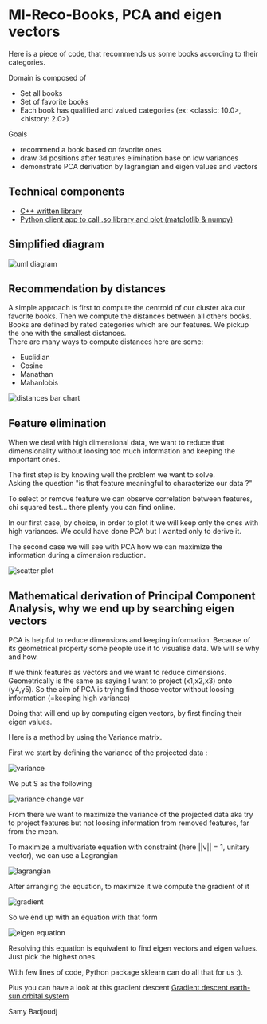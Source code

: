# Ml-Reco-Books, PCA and eigen vectors

Here is a piece of code, that recommends us some books according to their categories.

Domain is composed of
- Set all books
- Set of favorite books
- Each book has qualified and valued categories (ex: <classic: 10.0>, <history: 2.0>)

Goals
- recommend a book based on favorite ones
- draw 3d positions after features elimination base on low variances
- demonstrate PCA derivation by lagrangian and eigen values and vectors

## Technical components
- [C++ written library](https://github.com/samyBadjoudj/ml-reco-books-cpp)
- [Python client app to call .so library and plot (matplotlib & numpy)](https://github.com/samyBadjoudj/ml-reco-books-python/)

## Simplified diagram

![uml diagram](https://github.com/samyBadjoudj/ml-reco-books-python/raw/master/images/diagram.png)

## Recommendation by distances

A simple approach is first to compute the centroid of our cluster aka our favorite books. Then we compute the distances between all others books. Books are defined by rated categories which are our features.
We pickup the one with the smallest distances.   
There are many ways to compute distances here are some:
- Euclidian
- Cosine
- Manathan
- Mahanlobis

![distances bar chart](https://github.com/samyBadjoudj/ml-reco-books-python/raw/master/images/distances.png)

## Feature elimination

When we deal with high dimensional data, we want to reduce that dimensionality without
loosing too much information and keeping the important ones.  

The first step is by knowing well the problem we want to solve.  
Asking the question "is that feature meaningful to characterize our data ?"  

To select or remove feature we can observe correlation between features, chi squared test... there plenty you can find online.

In our first case, by choice, in order to plot it we will keep only the ones with high variances. We could have done PCA but I wanted only to derive it.

The second case we will see with PCA how we can maximize the information during a dimension reduction.


 
![scatter plot](https://github.com/samyBadjoudj/ml-reco-books-python/raw/master/images/scatter.png)


## Mathematical derivation of Principal Component Analysis, why we end up by searching eigen vectors

PCA is helpful to reduce dimensions and keeping information. Because of its geometrical property some people use it to 
visualise data. We will se why and how.




If we think features as vectors and we want to reduce dimensions.
Geometrically is the same as saying I want to project (x1,x2,x3) onto (y4,y5). So the aim of PCA is trying find those vector without loosing information (=keeping high variance)
  
Doing that will end up by computing eigen vectors, by first finding their eigen values.  

Here is a method by using the Variance matrix.


First we start by defining the variance of the projected data :
   
![variance](https://github.com/samyBadjoudj/ml-reco-books-python/raw/master/images/variance.png)

We put S as the following

![variance change var](https://github.com/samyBadjoudj/ml-reco-books-python/raw/master/images/s_variance.png)

From there we want to maximize the variance of the projected data aka try to project features but not loosing information from removed features, far from the mean.  

To maximize a multivariate equation with constraint (here ||v|| = 1, unitary vector), we can use a Lagrangian
  
![lagrangian](https://github.com/samyBadjoudj/ml-reco-books-python/raw/master/images/lagrangian.png)
 
 After arranging the equation, to maximize it we compute the gradient of it
 
 ![gradient](https://github.com/samyBadjoudj/ml-reco-books-python/raw/master/images/gradient.png)
 
 So we end up with an equation with that form 
 
 ![eigen equation](https://github.com/samyBadjoudj/ml-reco-books-python/raw/master/images/eigen_equation.png)
 
 Resolving this equation is equivalent to find eigen vectors and eigen values. Just pick the highest ones.
 
 With few lines of code, Python package sklearn can do all that for us :).
 
 Plus you can have a look at this gradient descent 
 [Gradient descent earth-sun orbital system](https://samybadjoudj.github.io/)

 
 Samy Badjoudj
 
 
